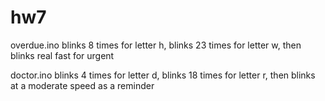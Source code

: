 # hw7

overdue.ino
blinks 8 times for letter h, blinks 23 times for letter w, then blinks real fast for urgent

doctor.ino
blinks 4 times for letter d, blinks 18 times for letter r, then blinks at a moderate speed as a reminder
